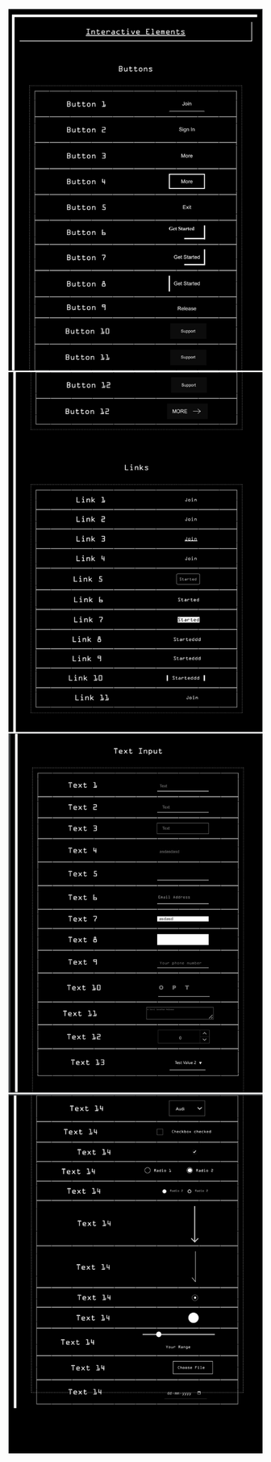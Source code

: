 ![JSheet Buttons](./imgs/1.png)
![JSheet Buttons](./imgs/2.png)
![JSheet Interactables](./imgs/3.png)
![JSheet Elements](./imgs/4.png)

